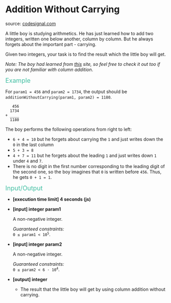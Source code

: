 <h1>Addition Without Carrying</h1>
<p>source: <a href="https://www.codesignal.com/">codesignal.com</a>
<div><p>A little boy is studying arithmetics. He has just learned how to add two integers, written one below another, column by column. But he always forgets about the important part - carrying.</p>
<p>Given two integers, your task is to find the result which the little boy will get.</p>
<p><em>Note: The boy had learned from <a href="https://www.mathsisfun.com/numbers/addition-column.html" target="_blank">this</a> site, so feel free to check it out too if you are not familiar with column addition</em>.</p>
<p><span style="color:#44BFA3;font-size:1.4em">Example</span></p>
<p>For <code>param1 = 456</code> and <code>param2 = 1734</code>, the output should be<br>
<code>additionWithoutCarrying(param1, param2) = 1180</code>.</p>
<pre><code>   456
  1734
+ ____
  1180
</code></pre>
<p>The boy performs the following operations from right to left:</p>
<ul>
<li><code>6 + 4 = 10</code> but he forgets about carrying the <code>1</code> and just writes down the <code>0</code> in the last column</li>
<li><code>5 + 3 = 8</code></li>
<li><code>4 + 7 = 11</code> but he forgets about the leading <code>1</code> and just writes down <code>1</code> under <code>4</code> and <code>7</code>.</li>
<li>There is no digit in the first number corresponding to the leading digit of the second one, so the boy imagines that <code>0</code> is written before <code>456</code>. Thus, he gets <code>0 + 1 = 1</code>.</li>
</ul>
<p><span style="color:#44BFA3;font-size:1.4em">Input/Output</span></p>
<ul>
<li>
<p><strong>[execution time limit] 4 seconds (js)</strong></p>
</li>
<li>
<p><strong>[input] integer param1</strong></p>
<p>A non-negative integer.</p>
<p><em>Guaranteed constraints:</em><br>
<code>0 ≤ param1 &lt; 10<sup>5</sup></code>.</p>
</li>
<li>
<p><strong>[input] integer param2</strong></p>
<p>A non-negative integer.</p>
<p><em>Guaranteed constraints:</em><br>
<code>0 ≤ param2 &lt; 6 · 10<sup>4</sup></code>.</p>
</li>
<li>
<p><strong>[output] integer</strong></p>
<ul>
<li>The result that the little boy will get by using column addition without carrying.</li>
</ul>
</li>
</ul>
</div>
